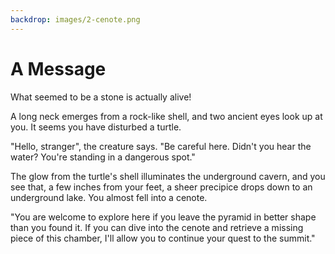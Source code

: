 ```yaml
---
backdrop: images/2-cenote.png
---
```


# A Message

What seemed to be a stone is actually alive! 

A long neck emerges from a rock-like shell, and two ancient eyes look up at you. It seems you have disturbed a turtle.

"Hello, stranger", the creature says. "Be careful here. Didn't you hear the water? You're standing in a dangerous spot."

The glow from the turtle's shell illuminates the underground cavern, and you see that, a few inches from your feet, a sheer precipice drops down to an underground lake. You almost fell into a cenote.

"You are welcome to explore here if you leave the pyramid in better shape than you found it. If you can dive into the cenote and retrieve a missing piece of this chamber, I'll allow you to continue your quest to the summit."

<Page url="433" instructions="" condition="none" action="Continue" />

